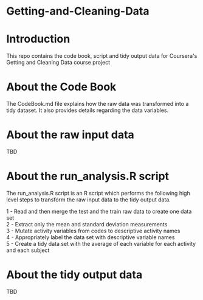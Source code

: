 # Getting-and-Cleaning-Data

# Introduction

This repo contains the code book, script and tidy output data for Coursera's Getting and Cleaning Data course project

# About the Code Book

The CodeBook.md file explains how the raw data was transformed into a tidy dataset. It also provides details regarding the data variables.

# About the raw input data

TBD

# About the run_analysis.R script

The run_analysis.R script is an R script which performs the following high level steps to transform the raw input data to the tidy output data.

  1 - Read and then merge the test and the train raw data to create one data set<br>
  2 - Extract only the mean and standard deviation measurements<br>
  3 - Mutate activity variables from codes to descriptive activity names<br>
  4 - Appropriately label the data set with descriptive variable names<br>
  5 - Create a tidy data set with the average of each variable for each activity and each subject

# About the tidy output data

TBD
